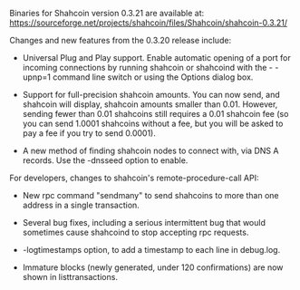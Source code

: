 Binaries for Shahcoin version 0.3.21 are available at:
  https://sourceforge.net/projects/shahcoin/files/Shahcoin/shahcoin-0.3.21/

Changes and new features from the 0.3.20 release include:

* Universal Plug and Play support.  Enable automatic opening of a port for incoming connections by running shahcoin or shahcoind with the - -upnp=1 command line switch or using the Options dialog box.

* Support for full-precision shahcoin amounts.  You can now send, and shahcoin will display, shahcoin amounts smaller than 0.01.  However, sending fewer than 0.01 shahcoins still requires a 0.01 shahcoin fee (so you can send 1.0001 shahcoins without a fee, but you will be asked to pay a fee if you try to send 0.0001).

* A new method of finding shahcoin nodes to connect with, via DNS A records. Use the -dnsseed option to enable.

For developers, changes to shahcoin's remote-procedure-call API:

* New rpc command "sendmany" to send shahcoins to more than one address in a single transaction.

* Several bug fixes, including a serious intermittent bug that would sometimes cause shahcoind to stop accepting rpc requests. 

* -logtimestamps option, to add a timestamp to each line in debug.log.

* Immature blocks (newly generated, under 120 confirmations) are now shown in listtransactions.
